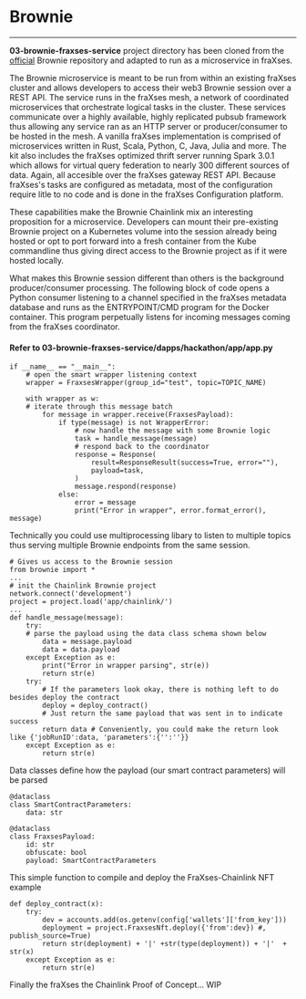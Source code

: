 # Brownie

---

<strong>03-brownie-fraxses-service</strong> project directory has been cloned from the [official](https://github.com/eth-brownie) Brownie repository and adapted to run as a microservice in fraXses.

The Brownie microservice is meant to be run from within an existing fraXses cluster and allows developers to access their web3 Brownie session over a REST API. The service runs in the fraXses mesh, a network of coordinated microservices that orchestrate logical tasks in the cluster. These services communicate over a highly available, highly replicated pubsub framework thus allowing any service ran as an HTTP server or producer/consumer to be hosted in the mesh. A vanilla fraXses implementation is comprised of microservices written in Rust, Scala, Python, C, Java, Julia and more. The kit also includes the fraXses optimized thrift server running Spark 3.0.1 which allows for virtual query federation to nearly 300 different sources of data. Again, all accesible over the fraXses gateway REST API. Because fraXses's tasks are configured as metadata, most of the configuration require litle to no code and is done in the fraXses Configuration platform. 

These capabilities make the Brownie Chainlink mix an interesting proposition for a microservice. Developers can mount their pre-existing Brownie project on a Kubernetes volume into the session already being hosted or opt to port forward into a fresh container from the Kube commandline thus giving direct access to the Brownie project as if it were hosted locally.

What makes this Brownie session different than others is the background producer/consumer processing. The following block of code opens a Python consumer listening to a channel specified in the fraXses metadata database and runs as the ENTRYPOINT/CMD program for the Docker container. This program perpetually listens for incoming messages coming from the fraXses coordinator. 
 
#### Refer to <strong>03-brownie-fraxses-service/dapps/hackathon/app/app.py</strong>

```
if __name__ == "__main__":
    # open the smart wrapper listening context
    wrapper = FraxsesWrapper(group_id="test", topic=TOPIC_NAME) 

    with wrapper as w:
	# iterate through this message batch
        for message in wrapper.receive(FraxsesPayload):
            if type(message) is not WrapperError:
                # now handle the message with some Brownie logic
                task = handle_message(message)
                # respond back to the coordinator
                response = Response(
                    result=ResponseResult(success=True, error=""),
                    payload=task,
                )
                message.respond(response)
            else:
                error = message
                print("Error in wrapper", error.format_error(), message)
```

Technically you could use multiprocessing libary to listen to multiple topics thus serving multiple Brownie endpoints from the same session. 

```
# Gives us access to the Brownie session
from brownie import *
...
# init the Chainlink Brownie project
network.connect('development')
project = project.load('app/chainlink/')
...
def handle_message(message):
    try:
	# parse the payload using the data class schema shown below
        data = message.payload
        data = data.payload
    except Exception as e:
        print("Error in wrapper parsing", str(e))
        return str(e)
    try:
        # If the parameters look okay, there is nothing left to do besides deploy the contract
        deploy = deploy_contract()
        # Just return the same payload that was sent in to indicate success
        return data # Conveniently, you could make the return look like {'jobRunID':data, 'parameters':{'':''}}
    except Exception as e:
        return str(e)
```

Data classes define how the payload (our smart contract parameters) will be parsed

```
@dataclass
class SmartContractParameters:
    data: str

@dataclass
class FraxsesPayload:
    id: str
    obfuscate: bool
    payload: SmartContractParameters
```

This simple function to compile and deploy the FraXses-Chainlink NFT example

```
def deploy_contract(x):
    try:
        dev = accounts.add(os.getenv(config['wallets']['from_key']))
        deployment = project.FraxsesNft.deploy({'from':dev}) #, publish_source=True)
        return str(deployment) + '|' +str(type(deployment)) + '|'  + str(x)
    except Exception as e:
        return str(e)
```

Finally the fraXses the Chainlink Proof of Concept... WIP



